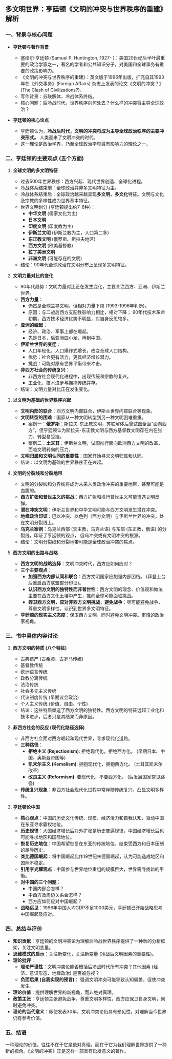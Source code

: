 
## 多文明世界：亨廷顿《文明的冲突与世界秩序的重建》解析


### 一、背景与核心问题

* **亨廷顿与著作背景**
    * 塞缪尔·亨廷顿 (Samuel P. Huntington, 1927- )：美国20世纪后半叶最重要的政治学家之一，著名的学者和公共知识分子，对美国和全球事务有重要的政策影响力。
    * 《文明的冲突与世界秩序的重建》：英文版于1996年出版，扩充自其1993年在《外交事务》(Foreign Affairs) 杂志上发表的论文《文明的冲突？》(The Clash of Civilizations?)。
    * 写作背景：苏联解体，冷战体系终结。
    * 核心问题：后冷战时代，世界秩序向何处去？什么样的冲突将主导全球政治？

* **亨廷顿的核心论点**
    * 亨廷顿认为，**冷战后时代，文明的冲突将成为主导全球政治秩序的主要冲突形式。** 人类迎来了文明冲突的时代。
    * 这一理论是政治学界，乃至全球政治学界最有影响力的理论之一。

### 二、亨廷顿的主要观点 (五个方面)

1. **全球文明的多文明特征**
    * 过去500年世界秩序：西方兴起、现代世界创造、全球化进程。
    * 冷战体系结束前：全球政治并非多文明特征为主。
    * 冷战体系结束后：全球政治越来越呈现**多文明、多文化**特征。文明与文化及宗教的多样性成为世界基本特征。
    * 世界文明划分 (亨廷顿提出约7-8种)：
        * **中华文明** (儒家文化为主)
        * **日本文明**
        * **印度文明** (印度教为主)
        * **伊斯兰文明** (伊斯兰教为主，人口第二多)
        * **东正教文明** (俄罗斯、斯拉夫地区)
        * **西方文明** (欧美基督教)
        * **拉丁美洲文明**
        * **非洲文明** (可能存在的文明)
    * 结论：90年代全球政治在文明分布上呈现多文明特征。

2. **文明力量对比的变化**
    * 90年代趋势：文明力量对比正在发生变化，主要关注西方、亚洲、伊斯兰世界。
    * **西方力量**：
        * 仍然是全球主导文明，但相对力量下降 (1993-1996年判断)。
        * 原因：与二战后西方支配性影响力相比，相对下降； 90年代技术革命初期，西方技术经济优势不明显，对自身反思较多。
    * **亚洲的崛起**：
        * 经济、政治、军事上都在崛起。
        * 先是日本，后亚洲四小龙，再到中国。
    * **伊斯兰世界的变迁**：
        * 人口年轻化，人口爆炸式增长，改变全球人口结构。
        * 优势：社会更有活力，更具经济增长潜力。
        * 挑战：可能对原有世界平衡带来冲击。
    * **非西方社会的传统复兴**：
        * 非西方社会现代化进程中，出现传统和宗教的复兴。
        * 工业化、技术进步与拥抱传统并存。
    * 结论：文明力量对比正在发生变化。

3. **以文明为基础的世界秩序兴起**
    * **文明内部的联合**：西方文明内部联合，伊斯兰世界内部联合等现象。
    * **文明转型的困难**：国家从一种文明转型到另一种文明困难重重。
        * 案例一：**俄罗斯**：斯拉夫-东正教文明，苏联解体后曾试图全面“面向西方”，但亨廷顿认为斯拉夫-东正教文明与西方基督教文明存在内在张力，转型易受挫。
        * 案例二：**土耳其**：伊斯兰文明，试图推行面向欧洲西方文明的改革，面临文明转向的压力。
    * **文明归属和文明认同的重要性**：国家开始寻求文明归属和认同。
    * 结论：以文明为基础的世界秩序正在兴起。

4. **文明的分裂线和分裂地带**
    * 文明的分裂线和分界线将成为未来人类政治冲突的重要地带，甚至可能是血腥的。
    * **西方扩张和普世主义的挑战**：西方扩张和推行普世主义可能遭遇文明反弹。
    * **潜在冲突文明**：伊斯兰世界和中华文明可能与西方文明发生潜在冲突。
    * **地缘政治印证**：巴以冲突、以色列（西方文明）与伊斯兰世界的冲突，处在文明分裂线上。
    * **乌克兰案例**：乌克兰西部 (天主教，乌克兰语) 与东部 (东正教，俄语) 的分裂线，印证了亨廷顿的观点， 俄乌冲突或有文明冲突的根源。
    * 结论：文明分裂线和分裂地带可能是全球政治冲突的焦点。

5. **西方文明的出路与战略**
    * **西方文明的战略选择**：文明冲突时代，西方应如何应对？
    * **三个主要观点**：
        * **加强西方内部认同和联合**：西方文明国家应加强内部团结。 (拜登上台后重启西方联盟部分印证)。
        * **认识西方文明的独特性而非普世性**：西方文明的理念、价值观和做法主要在西方文化土壤中产生，推向全球可能面临挑战。
        * **捍卫西方文明，应对非西方文明挑战，避免战争**：尽可能避免战争，尊重文明多样性，认识到世界多文明特征。
    * **亨廷顿的现实主义态度**：保卫西方文明，同时避免文明冲突。审慎的政治家视角。

### 三、书中具体内容讨论

1. **西方文明的特质 (八个特征)**
    * 古典遗产 (古希腊、古罗马传统)
    * 基督教传统
    * 欧洲语言传统
    * 政教分离传统
    * 法治传统
    * 社会多元主义传统
    * 代议制度传统 (早期议会政治)
    * 个人主义传统 (价值、自由、个性)
    *  结论：这些特质塑造了西方文明的独特性。西方文明的特征远超工业化和技术进步，后者只是其结果而非原因。

2. **非西方社会的反应 (现代化路径选择)**
    * 非西方社会面对西方崛起和现代世界，寻求现代化道路。
    * **三种路径**：
        * **拒绝主义 (Rejectionism)**: 拒绝现代化，拒绝西方化。 (早期日本、中国、奥斯曼帝国等)
        * **凯末尔主义 (Kemalism)**: 拥抱现代化，拥抱西方化。 (土耳其凯末尔改革)
        * **改良主义 (Reformism)**: 要现代化，不要西方化。 (后发展国家常见路径)
    * **传统复兴现象**：非西方社会现代化过程中常伴随传统复兴，凸显文明多样性。

3. **亨廷顿论中国**
    * **核心观点**：中国的历史文化传统、规模、经济活力和自我认知，驱动中国在东亚寻求霸权地位。
    * **历史规律**：大国经济增长后对外扩张是历史普遍规律，中国经济增长后也可能寻求地区和国际地位。
    * **恢复历史地位**：中国希望恢复在东亚的传统地位，结束受西方和日本压制的屈辱历史。
    * **类比德国崛起**：将中国崛起比作19世纪末德国崛起，认为可能造成地区和国际不稳定。
    * **引用李光耀观点**：中国参与世界地位重组的规模巨大，世界需寻找新的平衡。
    * **对中国的三个问题**：
        * 中国内部会怎样？
        * 中西方及周边关系会怎样？
        * 西方应如何应对中国崛起？
    * **战略远见**：1996年中国人均GDP不足1000美元，亨廷顿已开始战略思考中国崛起及应对。

### 四、总结与评价

* **知识贡献**：亨廷顿的文明冲突论为理解后冷战世界秩序提供了一种新的分析框架，关注文明变量。
* **思维模式的启示**：关注新变化，关注新变量 (冷战后文明因素的重要性)。
* **理论批评**：
    * **理论严谨性**：文明冲突论能否概括后冷战时代所有冲突？其他因素 (经济、意识形态、地缘政治) 是否被忽视？
    * **负面后果 (自我实现的预言)**： 强调文明冲突可能导致认知偏差，促使冲突发生。
* **理论价值**：提供理解世界的新视角，而非绝对真理。
* **政策主张**：亨廷顿主张避免战争，尊重文明多样性，西方应保卫自身文明，同时避免冲突。
* **理论的当代意义**：即使发表30年，文明冲突论仍具有预见性，对理解当今世界仍有参考价值。

### 五、结语

一种理论的价值，往往不在于它是绝对真理，而在于它为我们理解世界提供了一种新的视角。《文明的冲突》正是这样一部具有启发意义的著作。